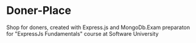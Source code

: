 # Doner-Place
Shop for doners, created with Express.js and MongoDb.Exam preparaton for "ExpressJs Fundamentals" course at Software University
